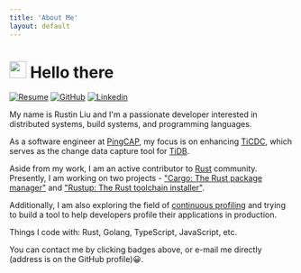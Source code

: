 ```yaml
---
title: 'About Me'
layout: default
---
```


# <img src="https://emojis.slackmojis.com/emojis/images/1531849430/4246/blob-sunglasses.gif?1531849430" width="30" /> Hello there

[![Resume][resume-badge]][resume] [![GitHub][github-badge]][github] [![Linkedin][linkedin-badge]][linkedin]

My name is Rustin Liu and I'm a passionate developer interested in distributed systems, build systems, and programming languages.

As a software engineer at [PingCAP], my focus is on enhancing [TiCDC], which serves as the change data capture tool for [TiDB].

Aside from my work, I am an active contributor to [Rust] community. Presently, I am working on two projects - ["Cargo: The Rust package manager"] and ["Rustup: The Rust toolchain installer"].

Additionally, I am also exploring the field of [continuous profiling] and trying to build a tool to help developers profile their applications in production.

Things I code with: Rust, Golang, TypeScript, JavaScript, etc.

You can contact me by clicking badges above, or e-mail me directly (address is on the GitHub profile)😀.

[resume-badge]: https://img.shields.io/badge/Résumé-f48300?style=for-the-badge&logoColor=white&logo=rust
[resume]: https://github.com/hi-rustin/resume/blob/main/resume.pdf
[github-badge]: https://img.shields.io/badge/GitHub-black?style=for-the-badge&logoColor=white&logo=github
[github]: https://github.com/hi-rustin
[linkedin-badge]: https://img.shields.io/badge/LinkedIn-0077B5?style=for-the-badge&logo=linkedin&logoColor=white
[linkedin]: https://www.linkedin.com/in/hi-rustin
[PingCAP]: https://www.pingcap.com/
[TiDB]: https://github.com/pingcap/tidb
[TiCDC]: https://github.com/pingcap/tiflow
[Rust]: https://www.rust-lang.org/
["Cargo: The Rust package manager"]: https://github.com/rust-lang/cargo
["Rustup: The Rust toolchain installer"]: https://github.com/rust-lang/rustup
[continuous profiling]: https://github.com/grafana/phlar
